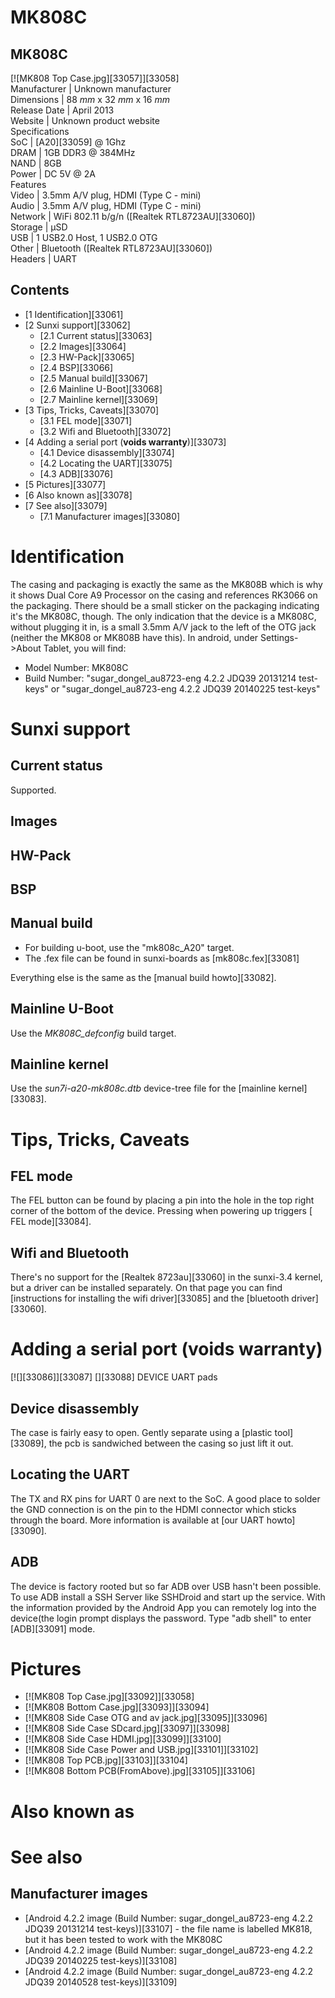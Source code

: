 # MK808C
MK808C  
---  
[![MK808 Top Case.jpg][33057]][33058]  
Manufacturer |  Unknown manufacturer   
Dimensions |  88 _mm_ x 32 _mm_ x 16 _mm_  
Release Date |  April 2013   
Website |  Unknown product website   
Specifications   
SoC |  [A20][33059] @ 1Ghz   
DRAM |  1GB DDR3 @ 384MHz   
NAND |  8GB   
Power |  DC 5V @ 2A   
Features   
Video |  3.5mm A/V plug, HDMI (Type C - mini)   
Audio |  3.5mm A/V plug, HDMI (Type C - mini)   
Network |  WiFi 802.11 b/g/n ([Realtek RTL8723AU][33060])   
Storage |  µSD   
USB |  1 USB2.0 Host, 1 USB2.0 OTG   
Other |  Bluetooth ([Realtek RTL8723AU][33060])   
Headers |  UART   
## Contents
  * [1 Identification][33061]
  * [2 Sunxi support][33062]
    * [2.1 Current status][33063]
    * [2.2 Images][33064]
    * [2.3 HW-Pack][33065]
    * [2.4 BSP][33066]
    * [2.5 Manual build][33067]
    * [2.6 Mainline U-Boot][33068]
    * [2.7 Mainline kernel][33069]
  * [3 Tips, Tricks, Caveats][33070]
    * [3.1 FEL mode][33071]
    * [3.2 Wifi and Bluetooth][33072]
  * [4 Adding a serial port (**voids warranty**)][33073]
    * [4.1 Device disassembly][33074]
    * [4.2 Locating the UART][33075]
    * [4.3 ADB][33076]
  * [5 Pictures][33077]
  * [6 Also known as][33078]
  * [7 See also][33079]
    * [7.1 Manufacturer images][33080]

# Identification
The casing and packaging is exactly the same as the MK808B which is why it shows Dual Core A9 Processor on the casing and references RK3066 on the packaging. There should be a small sticker on the packaging indicating it's the MK808C, though. The only indication that the device is a MK808C, without plugging it in, is a small 3.5mm A/V jack to the left of the OTG jack (neither the MK808 or MK808B have this). 
In android, under Settings->About Tablet, you will find: 
  * Model Number: MK808C
  * Build Number: "sugar_dongel_au8723-eng 4.2.2 JDQ39 20131214 test-keys" or "sugar_dongel_au8723-eng 4.2.2 JDQ39 20140225 test-keys"

# Sunxi support
## Current status
Supported. 
## Images
## HW-Pack
## BSP
## Manual build
  * For building u-boot, use the "mk808c_A20" target.
  * The .fex file can be found in sunxi-boards as [mk808c.fex][33081]

Everything else is the same as the [manual build howto][33082]. 
## Mainline U-Boot
Use the _MK808C_defconfig_ build target. 
## Mainline kernel
Use the _sun7i-a20-mk808c.dtb_ device-tree file for the [mainline kernel][33083]. 
# Tips, Tricks, Caveats
## FEL mode
The FEL button can be found by placing a pin into the hole in the top right corner of the bottom of the device. Pressing when powering up triggers [ FEL mode][33084]. 
## Wifi and Bluetooth
There's no support for the [Realtek 8723au][33060] in the sunxi-3.4 kernel, but a driver can be installed separately. On that page you can find [instructions for installing the wifi driver][33085] and the [bluetooth driver][33060]. 
# Adding a serial port (**voids warranty**)
[![][33086]][33087]
[][33088]
DEVICE UART pads
## Device disassembly
The case is fairly easy to open. Gently separate using a [plastic tool][33089], the pcb is sandwiched between the casing so just lift it out. 
## Locating the UART
The TX and RX pins for UART 0 are next to the SoC. A good place to solder the GND connection is on the pin to the HDMI connector which sticks through the board. More information is available at [our UART howto][33090]. 
## ADB
The device is factory rooted but so far ADB over USB hasn't been possible. To use ADB install a SSH Server like SSHDroid and start up the service. With the information provided by the Android App you can remotely log into the device(the login prompt displays the password. Type "adb shell" to enter [ADB][33091] mode. 
# Pictures
  * [![MK808 Top Case.jpg][33092]][33058]
  * [![MK808 Bottom Case.jpg][33093]][33094]
  * [![MK808 Side Case OTG and av jack.jpg][33095]][33096]
  * [![MK808 Side Case SDcard.jpg][33097]][33098]
  * [![MK808 Side Case HDMI.jpg][33099]][33100]
  * [![MK808 Side Case Power and USB.jpg][33101]][33102]
  * [![MK808 Top PCB.jpg][33103]][33104]
  * [![MK808 Bottom PCB\(FromAbove\).jpg][33105]][33106]

# Also known as
# See also
## Manufacturer images
  * [Android 4.2.2 image (Build Number: sugar_dongel_au8723-eng 4.2.2 JDQ39 20131214 test-keys)][33107] \- the file name is labelled MK818, but it has been tested to work with the MK808C
  * [Android 4.2.2 image (Build Number: sugar_dongel_au8723-eng 4.2.2 JDQ39 20140225 test-keys)][33108]
  * [Android 4.2.2 image (Build Number: sugar_dongel_au8723-eng 4.2.2 JDQ39 20140528 test-keys)][33109]
